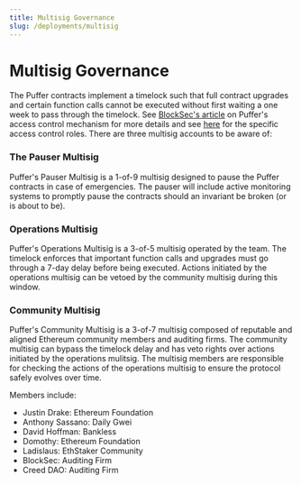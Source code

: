 ```yaml
---
title: Multisig Governance
slug: /deployments/multisig
---
```


# Multisig Governance

The Puffer contracts implement a timelock such that full contract upgrades and certain function calls cannot be executed without first waiting a one week to pass through the timelock. See [BlockSec's article](https://blocksec.com/blog/demystify-the-access-control-mechanism-in-puffer-protocol) on Puffer's access control mechanism for more details and see [here](https://github.com/PufferFinance/Deployments-and-ACL/tree/main/docs/access-control) for the specific access control roles. There are three multisig accounts to be aware of:

### The Pauser Multisig

Puffer's Pauser Multisig is a 1-of-9 multisig designed to pause the Puffer contracts in case of emergencies. The pauser will include active monitoring systems to promptly pause the contracts should an invariant be broken (or is about to be).

### Operations Multisig

Puffer's Operations Multisig is a 3-of-5 multisig operated by the team. The timelock enforces that important function calls and upgrades must go through a 7-day delay before being executed. Actions initiated by the operations multisig can be vetoed by the community multisig during this window.

### Community Multisig

Puffer's Community Multisig is a 3-of-7 multisig composed of reputable and aligned Ethereum community members and auditing firms. The community multisig can bypass the timelock delay and has veto rights over actions initiated by the operations mulitsig. The multisig members are responsible for checking the actions of the operations multisig to ensure the protocol safely evolves over time.

Members include:

- Justin Drake: Ethereum Foundation
- Anthony Sassano: Daily Gwei
- David Hoffman: Bankless
- Domothy: Ethereum Foundation
- Ladislaus: EthStaker Community
- BlockSec: Auditing Firm
- Creed DAO: Auditing Firm
